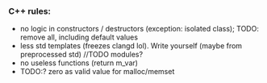 ### C++ rules:
 - no logic in constructors / destructors (exception: isolated class); TODO: remove all, including default values
 - less std templates (freezes clangd lol). Write yourself (maybe from preprocessed std) //TODO modules?
 - no useless functions (return m_var)
 - TODO:? zero as valid value for malloc/memset
